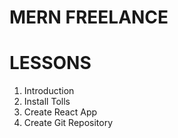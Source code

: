 # MERN FREELANCE

# LESSONS

1. Introduction
2. Install Tolls
3. Create React App
4. Create Git Repository
